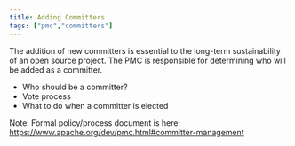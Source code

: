 ```yaml
---
title: Adding Committers
tags: ["pmc","committers"]
---
```


The addition of new committers is essential to the long-term 
sustainability of an open source project. The PMC is responsible for
determining who will be added as a committer.

* Who should be a committer?
* Vote process
* What to do when a committer is elected

Note: Formal policy/process document is here: https://www.apache.org/dev/pmc.html#committer-management


